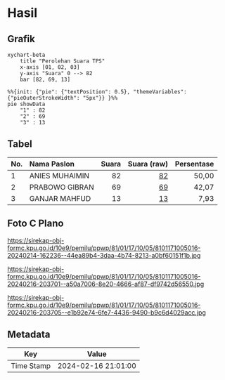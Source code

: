 # Hasil

## Grafik

```mermaid
xychart-beta
    title "Perolehan Suara TPS"
    x-axis [01, 02, 03]
    y-axis "Suara" 0 --> 82
    bar [82, 69, 13]
```

```mermaid
%%{init: {"pie": {"textPosition": 0.5}, "themeVariables": {"pieOuterStrokeWidth": "5px"}} }%%
pie showData
    "1" : 82
    "2" : 69
    "3" : 13
```

## Tabel

| No. | Nama Paslon    | Suara | Suara (raw) | Persentase |
|:--- |:-------------- | -----:| -----------:| ----------:|
| 1   | ANIES MUHAIMIN | 82    | [82][p-1]   | 50,00      |
| 2   | PRABOWO GIBRAN | 69    | [69][p-2]   | 42,07      |
| 3   | GANJAR MAHFUD  | 13    | [13][p-3]   | 7,93       |


[p-1]: https://github.com/gigit-pemilu/pemilu-2024-81-maluku/blob/main/pilpres/hitung-suara/sub/81-maluku/sub/01-maluku-tengah/sub/17-kota-masohi/sub/1005-letwaru/sub/016-tps/sub/paslon-1.txt
[p-2]: https://github.com/gigit-pemilu/pemilu-2024-81-maluku/blob/main/pilpres/hitung-suara/sub/81-maluku/sub/01-maluku-tengah/sub/17-kota-masohi/sub/1005-letwaru/sub/016-tps/sub/paslon-2.txt
[p-3]: https://github.com/gigit-pemilu/pemilu-2024-81-maluku/blob/main/pilpres/hitung-suara/sub/81-maluku/sub/01-maluku-tengah/sub/17-kota-masohi/sub/1005-letwaru/sub/016-tps/sub/paslon-3.txt

## Foto C Plano

https://sirekap-obj-formc.kpu.go.id/10e9/pemilu/ppwp/81/01/17/10/05/8101171005016-20240214-162236--44ea89b4-3daa-4b74-8213-a0bf60151f1b.jpg

https://sirekap-obj-formc.kpu.go.id/10e9/pemilu/ppwp/81/01/17/10/05/8101171005016-20240216-203701--a50a7006-8e20-4666-af87-df9742d56550.jpg

https://sirekap-obj-formc.kpu.go.id/10e9/pemilu/ppwp/81/01/17/10/05/8101171005016-20240216-203705--e1b92e74-6fe7-4436-9490-b9c6d4029acc.jpg


## Metadata

| Key        | Value               |
| ---------- | ------------------- |
| Time Stamp | 2024-02-16 21:01:00 |



